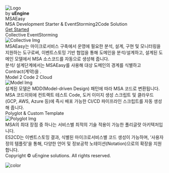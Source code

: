 <!-- _coverpage.md -->

<div id="allWrap">
	<div class="topWrap">
		<div class="row">
			<div class="logo_white">
				<img src="./media/img/logo_white11.png" srcset="./media/img/logo_white11.png 1x, ./media/img/logo_white11@2x.png 2x" alt="Logo">
			</div>
			<div class="by">
				<span>by </span><span style="font-style:normal;font-weight:bold;">uEngine</span>
			</div>
			<div class="txts">
				<div class="tit">MSAEasy</div>
				<div class="tit-sub">MSA Development Starter & EventStorming2Code Solution</div>
				<a class="btn" href="#getting-started">Get Started</a>
			</div>
		</div>
	</div><!-- //topWrap -->
	<div class="boxWrap">
		<div class="row">
			<div class="boxs">
				<div class="box-tit">Collective EventStorming</div>				
				<img src="./media/img/img_1.png" srcset="./media/img/img_1.png 1x, ./media/img/img_1@2x.png 2x" alt="Collective Img">
				<div class="box-txt">MSAEasy는 마이크로서비스 구축에서 운영에 필요한 분석, 설계, 구현 및 모니터링을 지원하는 도구로써, 이벤트스토밍 기반 협업을 통해 도메인을 분석/설계하고, 설계된 도메인 모델에서 MSA 소스코드를 자동으로 생성해 줍니다. <br/>
분석/ 설계단계에서는 MSAEasy를 사용해 대상 도메인의 경계를 식별하고 Contract(계약)을 .</div>					</div>
			<div class="boxs">
				<div class="box-tit">Model 2 Code 2 Cloud</div>				
				<img src="./media/img/img_2.png" srcset="./media/img/img_2.png 1x, ./media/img/img_2@2x.png 2x" alt="Model Img">
				<div class="box-txt">설계된 모델은 MDD(Model-driven Design) 패턴에 따라 MSA 코드로 변환됩니다. MSA 코드이외에 컨트랙트 테스트 Code, 도커 이미지 생성 스크립트 및 클라우드(GCP, AWS, Azure 등)에 즉시 배포 가능한 CI/CD 파이프라인 스크립트를 자동 생성해 줍니다.</div>
			</div>
			<div class="boxs">
				<div class="box-tit">Polyglot & Custom Template</div>				
				<img src="./media/img/img_3.png" srcset="./media/img/img_3.png 1x, ./media/img/img_3@2x.png 2x" alt="Polyglot Img">
				<div class="box-txt">MSA의 최대 장점 중 하나는 서비스별 최적의 기술 적용이 가능한 폴리글랏 아키텍처입니다. <br/>  ES2CD는 이벤트스토밍 결과, 식별된 마이크로서비스별 코드 생성이 가능하며, ‘사용자 정의 템플릿’을 통해, 다양한 언어 및 정보공학 노테이션(Notation)으로의 확장을 지원합니다.</div>
			</div>
		</div>
	</div><!-- //boxWrap -->
</div><!-- //allWrap -->
<div class="footer">
	Copyright © uEngine solutions. <span class="clear"></span>All rights reserved.
</div> 

![color](#ffffff)
